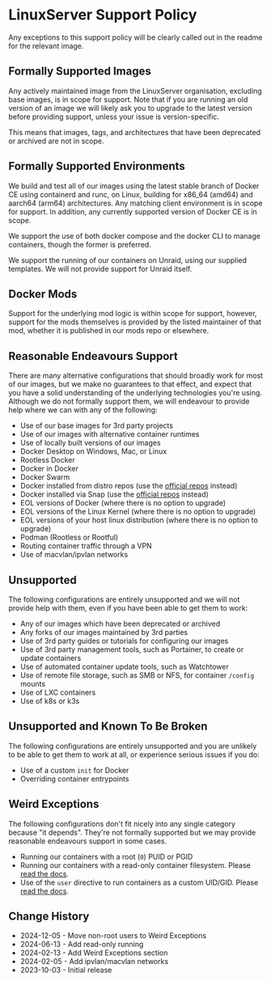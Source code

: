 # LinuxServer Support Policy

Any exceptions to this support policy will be clearly called out in the readme for the relevant image.

## Formally Supported Images

Any actively maintained image from the LinuxServer organisation, excluding base images, is in scope for support. Note that if you are running an old version of an image we will likely ask you to upgrade to the latest version before providing support, unless your issue is version-specific.

This means that images, tags, and architectures that have been deprecated or archived are not in scope.

## Formally Supported Environments

We build and test all of our images using the latest stable branch of Docker CE using containerd and runc, on Linux, building for x86_64 (amd64) and aarch64 (arm64) architectures. Any matching client environment is in scope for support. In addition, any currently supported version of Docker CE is in scope.

We support the use of both docker compose and the docker CLI to manage containers, though the former is preferred.

We support the running of our containers on Unraid, using our supplied templates. We will not provide support for Unraid itself.

## Docker Mods

Support for the underlying mod logic is within scope for support, however, support for the mods themselves is provided by the listed maintainer of that mod, whether it is published in our mods repo or elsewhere.

## Reasonable Endeavours Support

There are many alternative configurations that should broadly work for most of our images, but we make no guarantees to that effect, and expect that you have a solid understanding of the underlying technologies you're using. Although we do not formally support them, we will endeavour to provide help where we can with any of the following:

* Use of our base images for 3rd party projects
* Use of our images with alternative container runtimes
* Use of locally built versions of our images
* Docker Desktop on Windows, Mac, or Linux
* Rootless Docker
* Docker in Docker
* Docker Swarm
* Docker installed from distro repos (use the [official repos](https://docs.docker.com/engine/install/) instead)
* Docker installed via Snap (use the [official repos](https://docs.docker.com/engine/install/) instead)
* EOL versions of Docker (where there is no option to upgrade)
* EOL versions of the Linux Kernel (where there is no option to upgrade)
* EOL versions of your host linux distribution (where there is no option to upgrade)
* Podman (Rootless or Rootful)
* Routing container traffic through a VPN
* Use of macvlan/ipvlan networks

## Unsupported

The following configurations are entirely unsupported and we will not provide help with them, even if you have been able to get them to work:

* Any of our images which have been deprecated or archived
* Any forks of our images maintained by 3rd parties
* Use of 3rd party guides or tutorials for configuring our images
* Use of 3rd party management tools, such as Portainer, to create or update containers
* Use of automated container update tools, such as Watchtower
* Use of remote file storage, such as SMB or NFS, for container `/config` mounts
* Use of LXC containers
* Use of k8s or k3s

## Unsupported and Known To Be Broken

The following configurations are entirely unsupported and you are unlikely to be able to get them to work at all, or experience serious issues if you do:

* Use of a custom `init` for Docker
* Overriding container entrypoints

## Weird Exceptions

The following configurations don't fit nicely into any single category because "it depends". They're not formally supported but we may provide reasonable endeavours support in some cases.

* Running our containers with a root (`0`) PUID or PGID
* Running our containers with a read-only container filesystem. Please [read the docs](https://docs.linuxserver.io/misc/read-only/).
* Use of the `user` directive to run containers as a custom UID/GID. Please [read the docs](https://docs.linuxserver.io/misc/non-root/).

## Change History

* 2024-12-05 - Move non-root users to Weird Exceptions
* 2024-06-13 - Add read-only running
* 2024-02-13 - Add Weird Exceptions section
* 2024-02-05 - Add ipvlan/macvlan networks
* 2023-10-03 - Initial release
